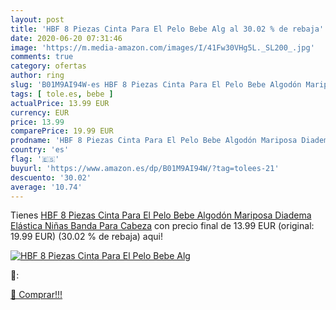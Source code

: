 ```yaml
---
layout: post
title: 'HBF 8 Piezas Cinta Para El Pelo Bebe Alg al 30.02 % de rebaja'
date: 2020-06-20 07:31:46
image: 'https://m.media-amazon.com/images/I/41Fw30VHg5L._SL200_.jpg'
comments: true
category: ofertas
author: ring
slug: 'B01M9AI94W-es HBF 8 Piezas Cinta Para El Pelo Bebe Algodón Mariposa...'
tags: [ tole.es, bebe ]
actualPrice: 13.99 EUR
currency: EUR
price: 13.99
comparePrice: 19.99 EUR
prodname: 'HBF 8 Piezas Cinta Para El Pelo Bebe Algodón Mariposa Diadema Elástica Niñas Banda Para Cabeza'
country: 'es'
flag: '🇪🇸'
buyurl: 'https://www.amazon.es/dp/B01M9AI94W/?tag=tolees-21'
descuento: '30.02'
average: '10.74'
---
```


Tienes [HBF 8 Piezas Cinta Para El Pelo Bebe Algodón Mariposa Diadema Elástica Niñas Banda Para Cabeza](https://www.amazon.es/dp/B01M9AI94W/?tag=tolees-21) con precio final de  13.99 EUR (original: 19.99 EUR) (30.02 %  de rebaja) aqui!

[![HBF 8 Piezas Cinta Para El Pelo Bebe Alg](https://m.media-amazon.com/images/I/41Fw30VHg5L._SL200_.jpg)](https://www.amazon.es/dp/B01M9AI94W/?tag=tolees-21)

🔎:


[🛒 Comprar!!!](https://www.amazon.es/dp/B01M9AI94W/?tag=tolees-21)
